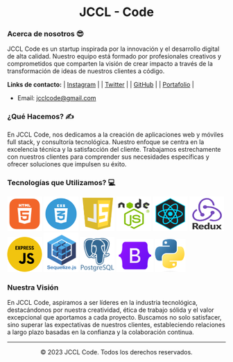 <h1 align="center">JCCL - Code</h1>

### Acerca de nosotros 😎

JCCL Code es un startup inspirada por la innovación y el desarrollo digital de alta calidad. Nuestro equipo está formado por profesionales creativos y comprometidos que comparten la visión de crear impacto a través de la transformación de ideas de nuestros clientes a código.

**Links de contacto:**
| [Instagram](https://www.instagram.com/jccl.code) |
| [Twitter](https://twitter.com/JCCL_code) |
| [GitHub](https://github.com/JCCL-Code) |
| [Portafolio](https://www.cristiansombra.com) |
- Email: jcclcode@gmail.com

### ¿Qué Hacemos? ✍️

En JCCL Code, nos dedicamos a la creación de aplicaciones web y móviles full stack, y consultoría tecnológica. Nuestro enfoque se centra en la excelencia técnica y la satisfacción del cliente. Trabajamos estrechamente con nuestros clientes para comprender sus necesidades específicas y ofrecer soluciones que impulsen su éxito.


### Tecnologías que Utilizamos? 💻

<img src="https://github.com/JCCL-Code/JCCL-Code/blob/main/images/HTML.png" alt="Ejemplo de imagen" width="80" height="80"> <img src="https://github.com/JCCL-Code/JCCL-Code/blob/main/images/CSS.png" alt="Ejemplo de imagen" width="80" height="80"> <img src="https://github.com/JCCL-Code/JCCL-Code/blob/main/images/JS.png" alt="Ejemplo de imagen" width="80" height="80"> <img src="https://github.com/JCCL-Code/JCCL-Code/blob/main/images/NODE.png" alt="Ejemplo de imagen" width="80" height="80"> <img src="https://github.com/JCCL-Code/JCCL-Code/blob/main/images/REACT.png" alt="Ejemplo de imagen" width="80" height="80"> <img src="https://github.com/JCCL-Code/JCCL-Code/blob/main/images/REDUX.png" alt="Ejemplo de imagen" width="80" height="80"> <img src="https://github.com/JCCL-Code/JCCL-Code/blob/main/images/EXPRESS.png" alt="Ejemplo de imagen" width="80" height="80"> <img src="https://github.com/JCCL-Code/JCCL-Code/blob/main/images/SEQUELIZE.png" alt="Ejemplo de imagen" width="80" height="90"> <img src="https://github.com/JCCL-Code/JCCL-Code/blob/main/images/POSTGRESQL.png" alt="Ejemplo de imagen" width="80" height="80"> <img src="https://github.com/JCCL-Code/JCCL-Code/blob/main/images/Bootstrap.png" alt="Ejemplo de imagen" width="85" height="75"> <img src="https://github.com/JCCL-Code/JCCL-Code/blob/main/images/PYTHON.png" alt="Ejemplo de imagen" width="70" height="75">



### Nuestra Visión

En JCCL Code, aspiramos a ser líderes en la industria tecnológica, destacándonos por nuestra creatividad, ética de trabajo sólida y el valor excepcional que aportamos a cada proyecto. Buscamos no solo satisfacer, sino superar las expectativas de nuestros clientes, estableciendo relaciones a largo plazo basadas en la confianza y la colaboración continua.



---


<p align="center">© 2023 JCCL Code. Todos los derechos reservados.</p>
